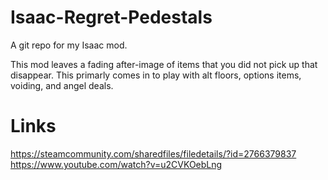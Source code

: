 # Isaac-Regret-Pedestals
A git repo for my Isaac mod.

This mod leaves a fading after-image of items that you did not pick up that disappear. This primarly comes in to play with alt floors, options items, voiding, and angel deals.

# Links
https://steamcommunity.com/sharedfiles/filedetails/?id=2766379837
https://www.youtube.com/watch?v=u2CVKOebLng
